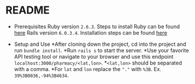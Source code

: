 # README

* Prerequisites
Ruby version `2.6.3`. Steps to install Ruby can be found [here](https://www.ruby-lang.org/en/documentation/installation/)
Rails version `6.0.3.4`. Installation steps can be found [here](https://guides.rubyonrails.org/v5.0/getting_started.html)

* Setup and Use
  *After cloning down the project, cd into the project and run `bundle install`.
  *Run `rails s` to start the server.
  *Use your favorite API testing tool or navigate to your browser and use this endpoint `localhost:3000/pharmacy/<lat,lon>`.
  *`<lat,lon>` should be separated with a comma.
  *For `lat` and `lon` replace the `"."` with `%3B`. Ex. `39%3B0036,-94%3B4634`.
